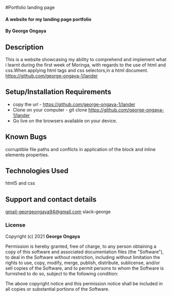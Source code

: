 #Portfolio landing page

#### A website for my landing page portfolio

#### By **George Ongaya**

## Description
This is a website showcasing my ability to comprehend and implement what i learnt during the first week of Moringa,
with regards to the use of html and css.When applying html tags and css selectors,in a html document.
https://github.com/george-ongaya-1/lander

## Setup/Installation Requirements
- copy the url - https://github.com/george-ongaya-1/lander
- Clone on your computer - git clone https://github.com/george-ongaya-1/lander
- Go live on the browsers available on your device.

## Known Bugs
corruptible file paths and conflicts in application of the block and inline elements properties.

## Technologies Used
html5 and css

## Support and contact details
gmail-georgeongaya94@gmail.com
slack-george

### License
Copyright (c) 2021 **George Ongaya**

Permission is hereby granted, free of charge, to any person obtaining a copy of this software and associated documentation files (the "Software"), to deal in the Software without restriction, including without limitation the rights to use, copy, modify, merge, publish, distribute, sublicense, and/or sell copies of the Software, and to permit persons to whom the Software is furnished to do so, subject to the following condition:

The above copyright notice and this permission notice shall be included in all copies or substantial portions of the Software.
